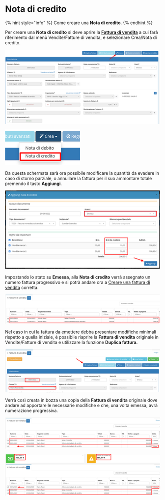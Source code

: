 # Nota di credito

{% hint style="info" %}
Come creare una **Nota di credito**.
{% endhint %}

Per creare una **Nota di credito** si deve aprire la [**Fattura di vendita**](../modules/vendite/fatturedivendita/) a cui farà riferimento dal menù Vendite/Fatture di vendita, e selezionare Crea/Nota di credito.

![](<../.gitbook/assets/image (88) (1) (1) (1) (1) (1) (1).png>)

![](<../.gitbook/assets/image (58) (1) (1) (1) (1) (1) (1) (1).png>)

Da questa schermata sarà ora possibile modificare la quantità da evadere in caso di storno parziale, o annullare la fattura per il suo ammontare totale premendo il tasto **Aggiungi**.

![](<../.gitbook/assets/image (83) (1) (1) (1) (1) (1) (1) (1).png>)

Impostando lo stato su **Emessa**, alla **Nota di credito** verrà assegnato un numero fattura progressivo e si potrà andare ora a [Creare una fattura di vendita](broken-reference) corretta.

![](<../.gitbook/assets/image (28) (1) (1) (1) (1).png>)

Nel caso in cui la fattura da emettere debba presentare modifiche minimali rispetto a quella iniziale, è possibile riaprire la **Fattura di vendita** originale in Vendite/Fatture di vendita e utilizzare la funzione **Duplica fattura.**

![](<../.gitbook/assets/image (45) (1) (1).png>)

Verrà così creata in bozza una copia della **Fattura di vendita** originale dove andare ad apportare le necessarie modifiche e che, una volta emessa, avrà numerazione progressiva.

![Bozza della fattura Duplicata](<../.gitbook/assets/image (87) (1) (1) (1) (1).png>)

![Fattura modificata ed emessa](<../.gitbook/assets/image (59) (1) (1) (1) (1) (1) (1).png>)
